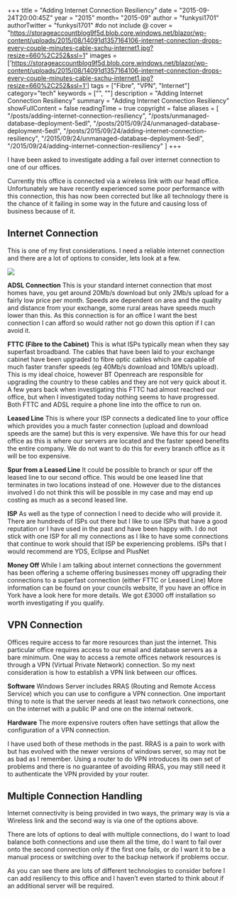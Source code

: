 +++
title = "Adding Internet Connection Resiliency"
date = "2015-09-24T20:00:45Z"
year = "2015"
month= "2015-09"
author = "funkysi1701"
authorTwitter = "funkysi1701" #do not include @
cover = "https://storageaccountblog9f5d.blob.core.windows.net/blazor/wp-content/uploads/2015/08/14091d1357164106-internet-connection-drops-every-couple-minutes-cable-sxchu-internet1.jpg?resize=660%2C252&ssl=1"
images =['https://storageaccountblog9f5d.blob.core.windows.net/blazor/wp-content/uploads/2015/08/14091d1357164106-internet-connection-drops-every-couple-minutes-cable-sxchu-internet1.jpg?resize=660%2C252&ssl=1']
tags = ["Fibre", "VPN", "Internet"]
category="tech"
keywords = ["", ""]
description =  "Adding Internet Connection Resiliency"
summary = "Adding Internet Connection Resiliency"
showFullContent = false
readingTime = true
copyright = false
aliases = [
    "/posts/adding-internet-connection-resiliency",
    "/posts/unmanaged-database-deployment-5edl",
    "/posts/2015/09/24/unmanaged-database-deployment-5edl",
    "/posts/2015/09/24/adding-internet-connection-resiliency",
    "/2015/09/24/unmanaged-database-deployment-5edl",
    "/2015/09/24/adding-internet-connection-resiliency"
]
+++

I have been asked to investigate adding a fail over internet connection to one of our offices.

Currently this office is connected via a wireless link with our head office. Unfortunately we have recently experienced some poor performance with this connection, this has now been corrected but like all technology there is the chance of it failing in some way in the future and causing loss of business because of it.

## Internet Connection

This is one of my first considerations. I need a reliable internet connection and there are a lot of options to consider, lets look at a few.

![](https://storageaccountblog9f5d.blob.core.windows.net/blazor/wp-content/uploads/2015/08/14091d1357164106-internet-connection-drops-every-couple-minutes-cable-sxchu-internet1.jpg?resize=660%2C252&ssl=1)

**ADSL Connection** This is your standard internet connection that most homes have, you get around 20Mb/s download but only 2Mb/s upload for a fairly low price per month. Speeds are dependent on area and the quality and distance from your exchange, some rural areas have speeds much lower than this. As this connection is for an office I want the best connection I can afford so would rather not go down this option if I can avoid it.

**FTTC (Fibre to the Cabinet)** This is what ISPs typically mean when they say superfast broadband. The cables that have been laid to your exchange cabinet have been upgraded to fibre optic cables which are capable of much faster transfer speeds (eg 40Mb/s download and 10Mb/s upload). This is my ideal choice, however BT Openreach are responsible for upgrading the country to these cables and they are not very quick about it. A few years back when investigating this FTTC had almost reached our office, but when I investigated today nothing seems to have progressed. Both FTTC and ADSL require a phone line into the office to run on.

**Leased Line** This is where your ISP connects a dedicated line to your office which provides you a much faster connection (upload and download speeds are the same) but this is very expensive. We have this for our head office as this is where our servers are located and the faster speed benefits the entire company. We do not want to do this for every branch office as it will be too expensive.

**Spur from a Leased Line** It could be possible to branch or spur off the leased line to our second office. This would be one leased line that terminates in two locations instead of one. However due to the distances involved I do not think this will be possible in my case and may end up costing as much as a second leased line.

**ISP** As well as the type of connection I need to decide who will provide it. There are hundreds of ISPs out there but I like to use ISPs that have a good reputation or I have used in the past and have been happy with. I do not stick with one ISP for all my connections as I like to have some connections that continue to work should that ISP be experiencing problems. ISPs that I would recommend are YDS, Eclipse and PlusNet

**Money Off** While I am talking about internet connections the government has been offering a scheme offering businesses money off upgrading their connections to a superfast connection (either FTTC or Leased Line) More information can be found on your councils website, If you have an office in York have a look here for more details. We got £3000 off installation so worth investigating if you qualify.

## VPN Connection
Offices require access to far more resources than just the internet. This particular office requires access to our email and database servers as a bare minimum. One way to access a remote offices network resources is through a VPN (Virtual Private Network) connection. So my next consideration is how to establish a VPN link between our offices.

**Software** Windows Server includes RRAS (Routing and Remote Access Service) which you can use to configure a VPN connection. One important thing to note is that the server needs at least two network connections, one on the internet with a public IP and one on the internal network.

**Hardware** The more expensive routers often have settings that allow the configuration of a VPN connection.

I have used both of these methods in the past. RRAS is a pain to work with but has evolved with the newer versions of windows server, so may not be as bad as I remember. Using a router to do VPN introduces its own set of problems and there is no guarantee of avoiding RRAS, you may still need it to authenticate the VPN provided by your router.

## Multiple Connection Handling
Internet connectivity is being provided in two ways, the primary way is via a Wireless link and the second way is via one of the options above.

There are lots of options to deal with multiple connections, do I want to load balance both connections and use them all the time, do I want to fail over onto the second connection only if the first one fails, or do I want it to be a manual process or switching over to the backup network if problems occur.

As you can see there are lots of different technologies to consider before I can add resiliency to this office and I haven’t even started to think about if an additional server will be required.